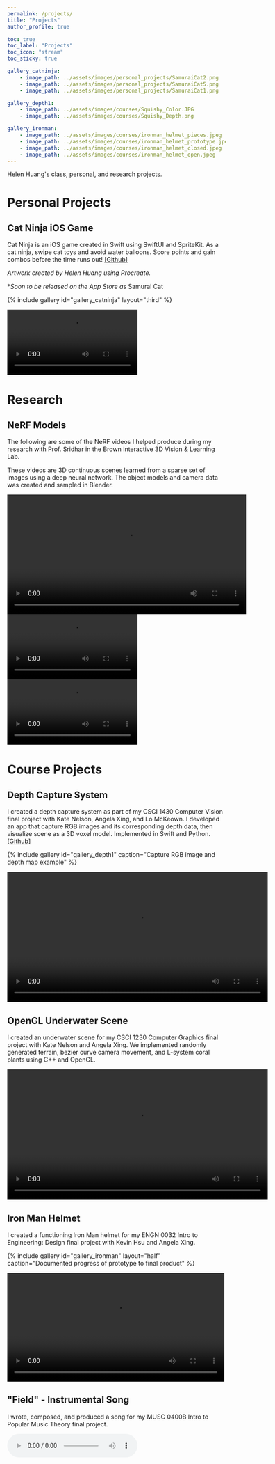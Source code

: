 ```yaml
---
permalink: /projects/
title: "Projects"
author_profile: true

toc: true
toc_label: "Projects"
toc_icon: "stream"
toc_sticky: true

gallery_catninja:
    - image_path: ../assets/images/personal_projects/SamuraiCat2.png
    - image_path: ../assets/images/personal_projects/SamuraiCat5.png
    - image_path: ../assets/images/personal_projects/SamuraiCat1.png

gallery_depth1:
    - image_path: ../assets/images/courses/Squishy_Color.JPG
    - image_path: ../assets/images/courses/Squishy_Depth.png

gallery_ironman:
    - image_path: ../assets/images/courses/ironman_helmet_pieces.jpeg
    - image_path: ../assets/images/courses/ironman_helmet_prototype.jpeg
    - image_path: ../assets/images/courses/ironman_helmet_closed.jpeg
    - image_path: ../assets/images/courses/ironman_helmet_open.jpeg
---
```


Helen Huang's class, personal, and research projects.

# Personal Projects

## Cat Ninja iOS Game
Cat Ninja is an iOS game created in Swift using SwiftUI and SpriteKit. As a cat ninja, swipe cat toys and avoid water balloons. Score points and gain combos before the time runs out! [[Github]](https://github.com/helen-huang9/CatNinja)

*Artwork created by Helen Huang using Procreate.*

**Soon to be released on the App Store as* Samurai Cat

{% include gallery id="gallery_catninja" layout="third" %}

<video width="300" controls>
    <source src="../assets/images/personal_projects/SamuraiCatPreview.mp4">
</video>

# Research
## NeRF Models
The following are some of the NeRF videos I helped produce during my research with Prof. Sridhar in the Brown Interactive 3D Vision & Learning Lab. 

These videos are 3D continuous scenes learned from a sparse set of images using a deep neural network. The object models and camera data was created and sampled in Blender.

<video width="550" controls>
    <source src="../assets/images/research/volsdfHand.mp4">
</video>

<video width="300" controls>
    <source src="../assets/images/research/burger_pytorch.mp4">
</video>

<video width="300" controls>
    <source src="../assets/images/research/hand_spiral.mp4">
</video>

# Course Projects
## Depth Capture System
I created a depth capture system as part of my CSCI 1430 Computer Vision final project with Kate Nelson, Angela Xing, and Lo McKeown. I developed an app that capture RGB images and its corresponding depth data, then visualize scene as a 3D voxel model. Implemented in Swift and Python. [[Github]](https://github.com/helen-huang9/Depth-Capture-System)

{% include gallery id="gallery_depth1" caption="Capture RGB image and depth map example" %}

<video width="600" controls>
    <source src="../assets/images/courses/Squishy_Voxel.mp4">
</video>

## OpenGL Underwater Scene
I created an underwater scene for my CSCI 1230 Computer Graphics final project with Kate Nelson and Angela Xing. We implemented randomly generated terrain, bezier curve camera movement, and L-system coral plants using C++ and OpenGL.

<video width="600" controls>
    <source src="../assets/images/courses/Short_underwater_scene.mp4">
</video>

## Iron Man Helmet
I created a functioning Iron Man helmet for my ENGN 0032 Intro to Engineering: Design final project with Kevin Hsu and Angela Xing. 

{% include gallery id="gallery_ironman" layout="half" caption="Documented progress of prototype to final product" %}

<video width="500" controls>
    <source src="../assets/images/courses/ironman_working.mp4">
</video>

## "Field" - Instrumental Song
I wrote, composed, and produced a song for my MUSC 0400B Intro to Popular Music Theory final project.

<audio controls>
    <source src="../assets/images/courses/song.m4a">
</audio>